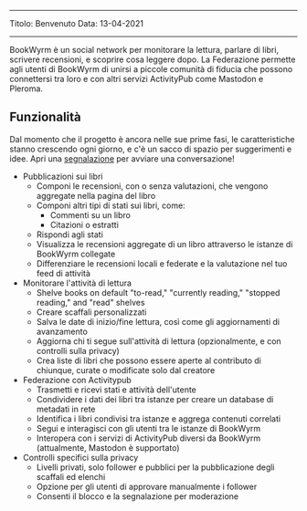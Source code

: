 - - -
Titolo: Benvenuto Data: 13-04-2021
- - -

BookWyrm è un social network per monitorare la lettura, parlare di libri, scrivere recensioni, e scoprire cosa leggere dopo. La Federazione permette agli utenti di BookWyrm di unirsi a piccole comunità di fiducia che possono connettersi tra loro e con altri servizi ActivityPub come Mastodon e Pleroma.

## Funzionalità
Dal momento che il progetto è ancora nelle sue prime fasi, le caratteristiche stanno crescendo ogni giorno, e c'è un sacco di spazio per suggerimenti e idee. Apri una [segnalazione](https://github.com/bookwyrm-social/bookwyrm/issues) per avviare una conversazione!

- Pubblicazioni sui libri
    - Componi le recensioni, con o senza valutazioni, che vengono aggregate nella pagina del libro
    - Componi altri tipi di stati sui libri, come:
        - Commenti su un libro
        - Citazioni o estratti
    - Rispondi agli stati
    - Visualizza le recensioni aggregate di un libro attraverso le istanze di BookWyrm collegate
    - Differenziare le recensioni locali e federate e la valutazione nel tuo feed di attività
- Monitorare l'attività di lettura
    - Shelve books on default "to-read," "currently reading," "stopped reading," and "read" shelves
    - Creare scaffali personalizzati
    - Salva le date di inizio/fine lettura, così come gli aggiornamenti di avanzamento
    - Aggiorna chi ti segue sull'attività di lettura (opzionalmente, e con controlli sulla privacy)
    - Crea liste di libri che possono essere aperte al contributo di chiunque, curate o modificate solo dal creatore
- Federazione con Activitypub
    - Trasmetti e ricevi stati e attività dell'utente
    - Condividere i dati dei libri tra istanze per creare un database di metadati in rete
    - Identifica i libri condivisi tra istanze e aggrega contenuti correlati
    - Segui e interagisci con gli utenti tra le istanze di BookWyrm
    - Interopera con i servizi di ActivityPub diversi da BookWyrm (attualmente, Mastodon è supportato)
- Controlli specifici sulla privacy
    - Livelli privati, solo follower e pubblici per la pubblicazione degli scaffali ed elenchi
    - Opzione per gli utenti di approvare manualmente i follower
    - Consenti il blocco e la segnalazione per moderazione
